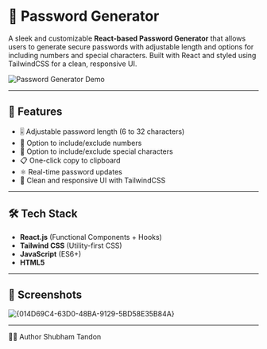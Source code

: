 # 🔐 Password Generator

A sleek and customizable **React-based Password Generator** that allows users to generate secure passwords with adjustable length and options for including numbers and special characters. Built with React and styled using TailwindCSS for a clean, responsive UI.

![Password Generator Demo](https://user-images.githubusercontent.com/your-demo-image.png) <!-- Optional: Replace or remove -->

---

## 🚀 Features

- 🎚️ Adjustable password length (6 to 32 characters)
- 🔢 Option to include/exclude numbers
- 🔣 Option to include/exclude special characters
- 📋 One-click copy to clipboard
- ⚛️ Real-time password updates
- 🌙 Clean and responsive UI with TailwindCSS

---

## 🛠️ Tech Stack

- **React.js** (Functional Components + Hooks)
- **Tailwind CSS** (Utility-first CSS)
- **JavaScript** (ES6+)
- **HTML5**

---

## 📸 Screenshots

![{014D69C4-63D0-48BA-9129-5BD58E35B84A}](https://github.com/user-attachments/assets/1ac18733-c23c-4e57-b401-54b6210bcadf)


---

🧑‍💻 Author
Shubham Tandon
